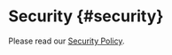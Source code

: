 # Security {#security}

Please read our [Security Policy](https://github.com/lumirlumir/.github/blob/main/SECURITY.md#security).
